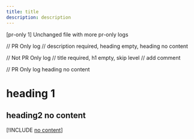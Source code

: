 ```yaml
---
title: title
description: description
---
```


[pr-only 1] Unchanged file with more pr-only logs

// PR Only log
// description required, heading empty, heading no content

// Not PR Only log
// title required, h1 empty, skip level
// add comment

// PR Only log heading no content
# heading 1
## heading2 no content
[!INCLUDE [no content](./includes/no-content.md)]

